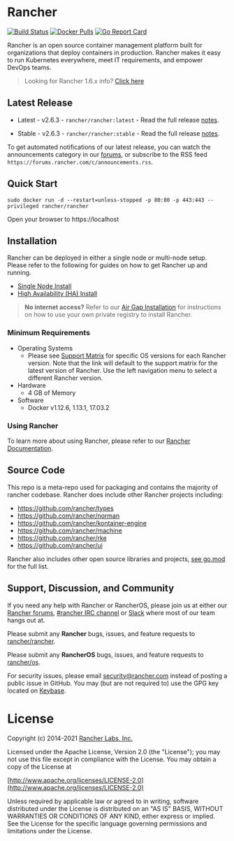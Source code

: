 # Rancher

[![Build Status](https://drone-publish.rancher.io/api/badges/rancher/rancher/status.svg?branch=release/v2.6)](https://drone-publish.rancher.io/rancher/rancher)
[![Docker Pulls](https://img.shields.io/docker/pulls/rancher/rancher.svg)](https://store.docker.com/community/images/rancher/rancher)
[![Go Report Card](https://goreportcard.com/badge/github.com/rancher/rancher)](https://goreportcard.com/report/github.com/rancher/rancher)

Rancher is an open source container management platform built for organizations that deploy containers in production. Rancher makes it easy to run Kubernetes everywhere, meet IT requirements, and empower DevOps teams.

> Looking for Rancher 1.6.x info?  [Click here](https://github.com/rancher/rancher/blob/master/README_1_6.md)

## Latest Release

* Latest - v2.6.3 - `rancher/rancher:latest` - Read the full release [notes](https://github.com/rancher/rancher/releases/tag/v2.6.3).

* Stable - v2.6.3 - `rancher/rancher:stable` - Read the full release [notes](https://github.com/rancher/rancher/releases/tag/v2.6.3).

To get automated notifications of our latest release, you can watch the announcements category in our [forums](http://forums.rancher.com/c/announcements), or subscribe to the RSS feed `https://forums.rancher.com/c/announcements.rss`.

## Quick Start

    sudo docker run -d --restart=unless-stopped -p 80:80 -p 443:443 --privileged rancher/rancher

Open your browser to https://localhost

## Installation
Rancher can be deployed in either a single node or multi-node setup.  Please refer to the following for guides on how to get Rancher up and running.

* [Single Node Install](https://rancher.com/docs/rancher/v2.x/en/installation/single-node/)
* [High Availability (HA) Install](https://rancher.com/docs/rancher/v2.x/en/installation/install-rancher-on-k8s/)

> **No internet access?**  Refer to our [Air Gap Installation](https://rancher.com/docs/rancher/v2.x/en/installation/air-gap-installation/) for instructions on how to use your own private registry to install Rancher.

### Minimum Requirements

* Operating Systems
  * Please see [Support Matrix](https://rancher.com/support-matrix/) for specific OS versions for each Rancher version. Note that the link will default to the support matrix for the latest version of Rancher. Use the left navigation menu to select a different Rancher version. 
* Hardware
  * 4 GB of Memory
* Software
  * Docker v1.12.6, 1.13.1, 17.03.2

### Using Rancher

To learn more about using Rancher, please refer to our [Rancher Documentation](https://rancher.com/docs/rancher/v2.6/en/).

## Source Code

This repo is a meta-repo used for packaging and contains the majority of rancher codebase.  Rancher does include other Rancher projects  including:
* https://github.com/rancher/types
* https://github.com/rancher/norman
* https://github.com/rancher/kontainer-engine
* https://github.com/rancher/machine
* https://github.com/rancher/rke
* https://github.com/rancher/ui

Rancher also includes other open source libraries and projects, [see go.mod](https://github.com/rancher/rancher/blob/master/go.mod) for the full list.

## Support, Discussion, and Community
If you need any help with Rancher or RancherOS, please join us at either our [Rancher forums](http://forums.rancher.com/), [#rancher IRC channel](http://webchat.freenode.net/?channels=rancher) or [Slack](https://slack.rancher.io/) where most of our team hangs out at.

Please submit any **Rancher** bugs, issues, and feature requests to [rancher/rancher](//github.com/rancher/rancher/issues). 

Please submit any **RancherOS** bugs, issues, and feature requests to [rancher/os](//github.com/rancher/os/issues).

For security issues, please email security@rancher.com instead of posting a public issue in GitHub.  You may (but are not required to) use the GPG key located on [Keybase](https://keybase.io/rancher).

# License

Copyright (c) 2014-2021 [Rancher Labs, Inc.](http://rancher.com)

Licensed under the Apache License, Version 2.0 (the "License");
you may not use this file except in compliance with the License.
You may obtain a copy of the License at

[http://www.apache.org/licenses/LICENSE-2.0](http://www.apache.org/licenses/LICENSE-2.0)

Unless required by applicable law or agreed to in writing, software
distributed under the License is distributed on an "AS IS" BASIS,
WITHOUT WARRANTIES OR CONDITIONS OF ANY KIND, either express or implied.
See the License for the specific language governing permissions and
limitations under the License.
